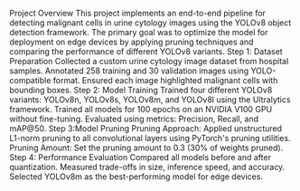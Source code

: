 Project Overview This project implements an end-to-end pipeline for detecting malignant cells in urine cytology images using the YOLOv8 object detection framework. The primary goal was to optimize the model for deployment on edge devices by applying pruning techniques and comparing the performance of different YOLOv8 variants.
Step 1: Dataset Preparation Collected a custom urine cytology image dataset from hospital samples. Annotated 258 training and 30 validation images using YOLO-compatible format. Ensured each image highlighted malignant cells with bounding boxes.
Step 2: Model Training Trained four different YOLOv8 variants: YOLOv8n, YOLOv8s, YOLOv8m, and YOLOv8l using the Ultralytics framework. Trained all models for 100 epochs on an NVIDIA V100 GPU without fine-tuning. Evaluated using metrics: Precision, Recall, and mAP@50.
Step 3:Model Pruning
  Pruning Approach: Applied unstructured L1-norm pruning to all convolutional layers using PyTorch's pruning utilities.
  Pruning Amount: Set the pruning amount to 0.3 (30% of weights pruned).
Step 4: Performance Evaluation Compared all models before and after quantization. Measured trade-offs in size, inference speed, and accuracy. Selected YOLOv8m as the best-performing model for edge devices.
